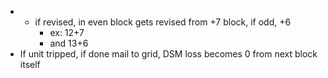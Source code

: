 - - if revised, in even block gets revised from +7 block, if odd, +6
    - ex: 12+7
    - and 13+6
- If unit tripped, if done mail to grid, DSM loss becomes 0 from next block itself